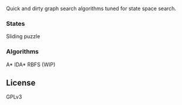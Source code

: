 Quick and dirty graph search algorithms tuned for state space search.

### States
Sliding puzzle

### Algorithms
A\*
IDA\*
RBFS (WIP)


## License
GPLv3
